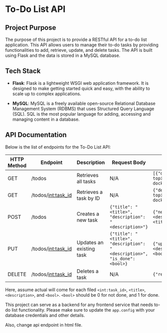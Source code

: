 # To-Do List API

## Project Purpose

The purpose of this project is to provide a RESTful API for a to-do list application. This API allows users to manage their to-do tasks by providing functionalities to add, retrieve, update, and delete tasks. The API is built using Flask and the data is stored in a MySQL database.

## Tech Stack

- **Flask**: Flask is a lightweight WSGI web application framework. It is designed to make getting started quick and easy, with the ability to scale up to complex applications.

- **MySQL**: MySQL is a freely available open-source Relational Database Management System (RDBMS) that uses Structured Query Language (SQL). SQL is the most popular language for adding, accessing and managing content in a database.

## API Documentation

Below is the list of endpoints for the To-Do List API:

| HTTP Method | Endpoint | Description | Request Body | Example Response |
|-------------|----------|-------------|--------------|------------------|
| GET | /todos | Retrieves all tasks | N/A | `[{"description":"Finishing all topics","is_done":true,"task_id":1,"title":"Learning docker"}]` |
| GET | /todos/<int:task_id> | Retrieves a task by ID | N/A | `{"description":"Finishing all topics","is_done":true,"task_id":1,"title":"Learning docker"}` |
| POST | /todos | Creates a new task | `{"title": "<title>", "description": "<description>"}` | `{"newly added task":{"description":"<description>","is_done":false,"task_id":2,"title":"<title>"}}` |
| PUT | /todos/<int:task_id> | Updates an existing task | `{"title": "<title>", "description": "<description>", "is_done": <bool>}` | `{"updated task":{"description":"<description>","is_done":<bool>,"task_id":2,"title":"<title>"}}` |
| DELETE | /todos/<int:task_id> | Deletes a task | N/A | `{"result":true}` |

Here, assume actual will come for each filed `<int:task_id>`, `<title>`, `<description>`, and `<bool>`. `<bool>` should be 0 for not done, and 1 for done.

This project can serve as a backend for any frontend service that needs to-do list functionality. Please make sure to update the `app.config` with your database credentials and other details.

Also, change api endpoint in html file.

